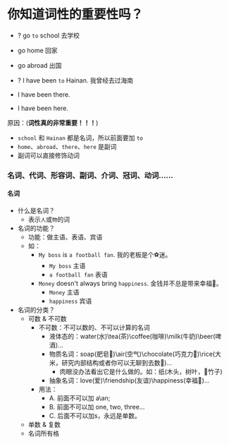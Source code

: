 # 你知道词性的重要性吗？

* ? go `to` school 去学校
*   go home 回家
*   go abroad 出国

* ? I have been `to` Hainan. 我曾经去过海南
*   I have been there.
*   I have been here.

原因：(**词性真的非常重要！！！**)
* `school` 和 `Hainan` 都是名词，所以前面要加 `to`
* `home`、`abroad`、`there`、`here` 是副词
* 副词可以直接修饰动词

### 名词、代词、形容词、副词、介词、冠词、动词……

#### 名词

* 什么是名词？
  - 表示`人`或`物`的词
* 名词的功能？
  - 功能：做主语、表语、宾语
  - 如：
    - `My boss` is `a football fan`. 我的老板是个⚽️迷。
      * `My boss` 主语
      * `a football fan` 表语
    - `Money` doesn't always bring `happiness`. 金钱并不总是带来幸福🥰。
      * `Money` 主语
      * `happiness` 宾语
* 名词的分类？
  * 可数 & 不可数
    * 不可数：不可以数的、不可以计算的名词
      - 液体态的：water(水)\tea(茶)\coffee(咖啡)\milk(牛奶)\beer(啤酒)...
      - 物质名词：soap(肥皂🧼)\air(空气)\chocolate(巧克力🍫)\rice(大米，研究内部结构或者你可以无聊到去数🤣)...
        * 肉眼没办法看出它是什么做的。如：纸(木头，树叶，🎋竹子)
      - 抽象名词：love(爱)\friendship(友谊)\happiness(幸福🥰)...
    * 用法：
      - A. 前面不可以加 a\an;
      - B. 前面不可以加 one, two, three...
      - C. 后面不可以加s，永远是单数。
  * 单数 & 复数
  * 名词所有格